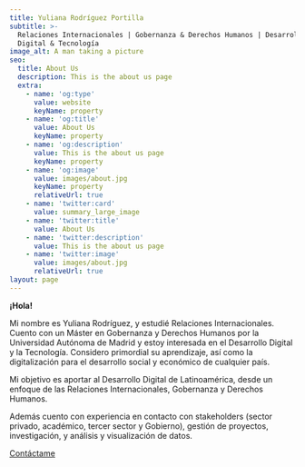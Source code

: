 ```yaml
---
title: Yuliana Rodríguez Portilla
subtitle: >-
  Relaciones Internacionales | Gobernanza & Derechos Humanos | Desarrollo
  Digital & Tecnología
image_alt: A man taking a picture
seo:
  title: About Us
  description: This is the about us page
  extra:
    - name: 'og:type'
      value: website
      keyName: property
    - name: 'og:title'
      value: About Us
      keyName: property
    - name: 'og:description'
      value: This is the about us page
      keyName: property
    - name: 'og:image'
      value: images/about.jpg
      keyName: property
      relativeUrl: true
    - name: 'twitter:card'
      value: summary_large_image
    - name: 'twitter:title'
      value: About Us
    - name: 'twitter:description'
      value: This is the about us page
    - name: 'twitter:image'
      value: images/about.jpg
      relativeUrl: true
layout: page
---
```

**¡Hola!**

Mi nombre es Yuliana Rodríguez, y estudié Relaciones Internacionales. Cuento con un Máster en Gobernanza y Derechos Humanos por la Universidad Autónoma de Madrid y estoy interesada en el Desarrollo Digital y la Tecnología. Considero primordial su aprendizaje, así como la digitalización para el desarrollo social y económico de cualquier país.

Mi objetivo es aportar al Desarrollo Digital de Latinoamérica, desde un enfoque de las Relaciones Internacionales, Gobernanza y Derechos Humanos.

Además cuento con experiencia en contacto con stakeholders (sector privado, académico, tercer sector y Gobierno), gestión de proyectos, investigación, y análisis y visualización de datos.

[Contáctame](https://www.linkedin.com/in/yulianarodriguezportilla/)
